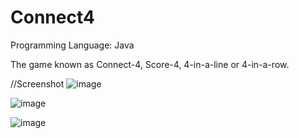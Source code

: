 # Connect4

Programming Language: Java

The game known as Connect-4, Score-4, 4-in-a-line or 4-in-a-row. 

//Screenshot
![image](https://user-images.githubusercontent.com/79329883/189266413-08dd92ec-4216-44d4-a213-0514799cf095.png)

![image](https://user-images.githubusercontent.com/79329883/189266474-340a2536-fc3e-4063-bf70-9c9fc0850eb9.png)

![image](https://user-images.githubusercontent.com/79329883/189266584-0eb880ff-b007-4378-b236-ec814f1f7004.png)
